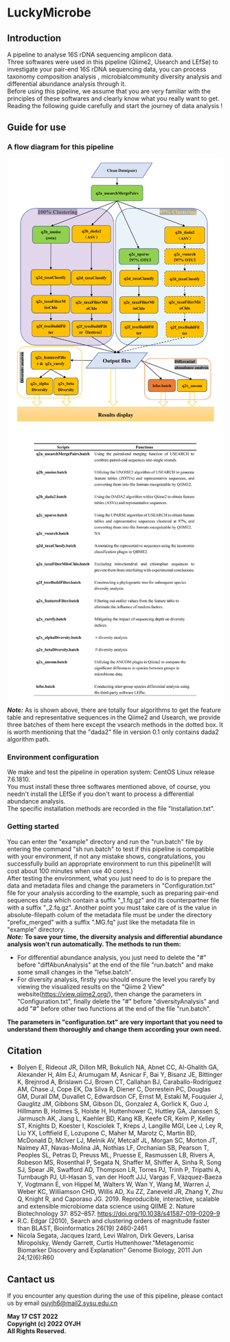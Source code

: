 # LuckyMicrobe
## Introduction
A pipeline to analyse 16S rDNA sequencing amplicon data.<br>
Three softwares were used in this pipeline (Qiime2, Usearch and LEfSe) to investigate your pair-end 16S rDNA sequencing data, you can process taxonomy composition analysis , microbialcommunity diversity analysis and differential abundance analysis through it.<br>
Before using this pipeline, we assume that you are very familiar with the principles of these softwares and clearly know what you really want to get.
Reading the following guide carefully and start the journey of data analysis !<br>
## Guide for use
### A flow diagram for this pipeline
![](https://github.com/Learnerhua/LuckyMicrobe/blob/master/Help/workflow.png)
![](https://github.com/Learnerhua/LuckyMicrobe/blob/master/Help/script_info.png)  
***Note:*** As is shown above, there are totally four algorithms to get the feature table and representative sequences in the Qiime2 and Usearch, we provide three batches of them here except the vsearch methods in the dotted box. It is worth mentioning that the "dada2" file in version 0.1 only contains dada2 algorithm path.
### Environment configuration
 We make and test the pipeline in operation system: CentOS Linux release 7.6.1810.<br>
You must install these three softwares mentioned above, of course, you needn't install the LEfSe if you don't want to process a differential abundance analysis.<br>
The specific installation methods are recorded in the file "Installation.txt".
### Getting started
You can enter the "example" directory and run the "run.batch" file by entering the command "sh run.batch" to test if this pipeline is compatible with your environment,
if not any mistake shows, congratulations, you successfully build an appropriate environment to run this pipeline!(It will cost about 100 minutes when use 40 cores.)<br>
After testing the environment, what you just need to do is to prepare the data and metadata files and change the parameters in "Configuration.txt" file for your analysis according to the example, such as preparing pair-end sequences data which contain a suffix "_1.fq.gz" and its counterpartner file with a suffix "_2.fq.gz". Another point you must take care of is the value in absolute-filepath colum of the metadata file must be under the directory "prefix_merged" with a suffix ".MG.fq" just like the metadata file in "example" directory.<br>
***Note:*** **To save your time, the diversity analysis and differential abundance analysis won't run automatically. The methods to run them:**<br>
* For differential abundance analysis, you just need to delete the "#" before "diffAbunAnalysis" at the end of the file "run.batch" and make some small changes in the "lefse.batch".
* For diversity analysis, firstly you should ensure the level you rarefy by viewing the visualized results on the "Qiime 2 View" website(https://view.qiime2.org/), then change the parameters in "Configuration.txt", finally delete the "#" before "diversityAnalysis" and add "#" before other two functions at the end of the file "run.batch".

**The parameters in "configuration.txt" are very important that you need to understand them thoroughly and change them according your own need.**
## Citation
* Bolyen E, Rideout JR, Dillon MR, Bokulich NA, Abnet CC, Al-Ghalith GA, Alexander H, Alm EJ, Arumugam M, Asnicar F, Bai Y, Bisanz JE, Bittinger K, Brejnrod A, Brislawn CJ, Brown CT, Callahan BJ, Caraballo-Rodríguez AM, Chase J, Cope EK, Da Silva R, Diener C, Dorrestein PC, Douglas GM, Durall DM, Duvallet C, Edwardson CF, Ernst M, Estaki M, Fouquier J, Gauglitz JM, Gibbons SM, Gibson DL, Gonzalez A, Gorlick K, Guo J, Hillmann B, Holmes S, Holste H, Huttenhower C, Huttley GA, Janssen S, Jarmusch AK, Jiang L, Kaehler BD, Kang KB, Keefe CR, Keim P, Kelley ST, Knights D, Koester I, Kosciolek T, Kreps J, Langille MGI, Lee J, Ley R, Liu YX, Loftfield E, Lozupone C, Maher M, Marotz C, Martin BD, McDonald D, McIver LJ, Melnik AV, Metcalf JL, Morgan SC, Morton JT, Naimey AT, Navas-Molina JA, Nothias LF, Orchanian SB, Pearson T, Peoples SL, Petras D, Preuss ML, Pruesse E, Rasmussen LB, Rivers A, Robeson MS, Rosenthal P, Segata N, Shaffer M, Shiffer A, Sinha R, Song SJ, Spear JR, Swafford AD, Thompson LR, Torres PJ, Trinh P, Tripathi A, Turnbaugh PJ, Ul-Hasan S, van der Hooft JJJ, Vargas F, Vázquez-Baeza Y, Vogtmann E, von Hippel M, Walters W, Wan Y, Wang M, Warren J, Weber KC, Williamson CHD, Willis AD, Xu ZZ, Zaneveld JR, Zhang Y, Zhu Q, Knight R, and Caporaso JG. 2019. Reproducible, interactive, scalable and extensible microbiome data science using QIIME 2. Nature Biotechnology 37: 852–857. https://doi.org/10.1038/s41587-019-0209-9
* R.C. Edgar (2010), Search and clustering orders of magnitude faster than BLAST, Bioinformatics 26(19) 2460-2461
* Nicola Segata, Jacques Izard, Levi Walron, Dirk Gevers, Larisa Miropolsky, Wendy Garrett, Curtis Huttenhower."Metagenomic Biomarker Discovery and Explanation" Genome Biology, 2011 Jun 24;12(6):R60
## Cantact us
If you encounter any question during the use of this pipeline, please contact us by email ouyjh6@mail2.sysu.edu.cn

**May 17 CST 2022**<br>
**Copyright (c) 2022 OYJH**<br>
**All Rights Reserved.**










